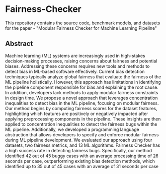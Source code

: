 # Fairness-Checker
This repository contains the source code, benchmark models, and datasets for the paper - "Modular Fairness Checker for Machine Learning Pipeline"

## Abstract 
Machine learning (ML) systems are increasingly used in high-stakes decision-making processes, raising concerns about fairness and potential biases. Addressing these concerns requires new tools and methods to detect bias in ML-based software effectively. Current bias detection techniques typically analyze global fairness that evaluate the fairness of the ML pipeline holistically. However, this approach has limitations in identifying the pipeline component responsible for bias and explaining the root cause. In addition, developers lack methods to apply modular fairness constraints in design time. We propose a novel approach that leverages concentration inequalities to detect bias in the ML pipeline, focusing on modular fairness. Our method begins by computing fairness scores for the dataset features, highlighting which features are positively or negatively impacted after applying preprocessing components in the pipeline. These insights are then applied to concentration inequalities to detect the fairness bugs within the ML pipeline. Additionally, we developed a programming language abstraction that allows developers to specify and enforce modular fairness during ML pipeline
development. We evaluated our approach using four datasets, two fairness metrics, and 13 ML algorithms. Fairness Checker has a high success rate in detecting fairness bugs. Specifically, our method identified 42 out of
45 buggy cases with an average processing time of 26 seconds per case, outperforming existing bias detection methods, which identified up to 35 out of 45 cases with an average of 31 seconds per case
